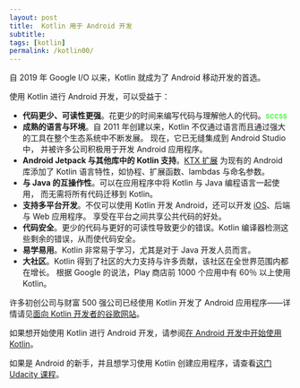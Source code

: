 ```yaml
---
layout: post
title:  Kotlin 用于 Android 开发
subtitle: 
tags: [kotlin]
permalink: /kotlin00/
---
```


自 2019 年 Google I/O 以来，Kotlin 就成为了 Android 移动开发的首选。

使用 Kotlin 进行 Android 开发，可以受益于：

- **代码更少、可读性更强**。花更少的时间来编写代码与理解他人的代码。<font color=#00ff00>sccss</font>
- **成熟的语言与环境**。自 2011 年创建以来，Kotlin 不仅通过语言而且通过强大的工具在整个生态系统中不断发展。 现在，它已无缝集成到 Android Studio 中， 并被许多公司积极用于开发 Android 应用程序。
- **Android Jetpack 与其他库中的 Kotlin 支持**。[KTX 扩展](https://developer.android.com/kotlin/ktx) 为现有的 Android 库添加了 Kotlin 语言特性，如协程、扩展函数、lambdas 与命名参数。
- **与 Java 的互操作性**。可以在应用程序中将 Kotlin 与 Java 编程语言一起使用， 而无需将所有代码迁移到 Kotlin。
- **支持多平台开发**。不仅可以使用 Kotlin 开发 Android，还可以开发 [iOS](https://kotlinlang.org/lp/mobile/)、后端与 Web 应用程序。 享受在平台之间共享公共代码的好处。
- **代码安全**。更少的代码与更好的可读性导致更少的错误。Kotlin 编译器检测这些剩余的错误，从而使代码安全。
- **易学易用**。Kotlin 非常易于学习，尤其是对于 Java 开发人员而言。
- **大社区**。Kotlin 得到了社区的大力支持与许多贡献，该社区在全世界范围内都在增长。 根据 Google 的说法，Play 商店前 1000 个应用中有 60％ 以上使用 Kotlin。

许多初创公司与财富 500 强公司已经使用 Kotlin 开发了 Android 应用程序——详情请见[面向 Kotlin 开发者的谷歌网站](https://developer.android.com/kotlin)。

如果想开始使用 Kotlin 进行 Android 开发，请参阅[在 Android 开发中开始使用 Kotlin](https://developer.android.com/kotlin/get-started)。

如果是 Android 的新手，并且想学习使用 Kotlin 创建应用程序，请查看[这门 Udacity 课程](https://www.udacity.com/course/developing-android-apps-with-kotlin--ud9012)。